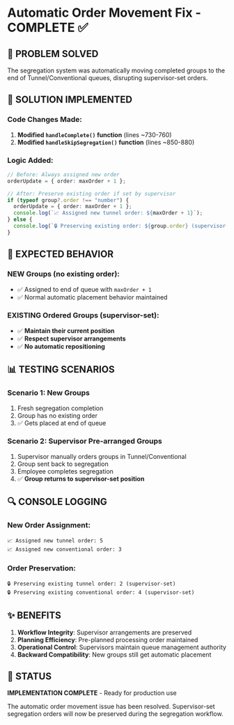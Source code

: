 # Automatic Order Movement Fix - COMPLETE ✅

## 🎯 PROBLEM SOLVED
The segregation system was automatically moving completed groups to the end of Tunnel/Conventional queues, disrupting supervisor-set orders.

## 🔧 SOLUTION IMPLEMENTED

### **Code Changes Made:**
1. **Modified `handleComplete()` function** (lines ~730-760)
2. **Modified `handleSkipSegregation()` function** (lines ~850-880)

### **Logic Added:**
```typescript
// Before: Always assigned new order
orderUpdate = { order: maxOrder + 1 };

// After: Preserve existing order if set by supervisor
if (typeof group?.order !== "number") {
  orderUpdate = { order: maxOrder + 1 };
  console.log(`📈 Assigned new tunnel order: ${maxOrder + 1}`);
} else {
  console.log(`🔒 Preserving existing order: ${group.order} (supervisor-set)`);
}
```

## 🎯 EXPECTED BEHAVIOR

### **NEW Groups (no existing order):**
- ✅ Assigned to end of queue with `maxOrder + 1`
- ✅ Normal automatic placement behavior maintained

### **EXISTING Ordered Groups (supervisor-set):**
- ✅ **Maintain their current position**
- ✅ **Respect supervisor arrangements**
- ✅ **No automatic repositioning**

## 📊 TESTING SCENARIOS

### **Scenario 1: New Groups**
1. Fresh segregation completion
2. Group has no existing order
3. ✅ Gets placed at end of queue

### **Scenario 2: Supervisor Pre-arranged Groups**
1. Supervisor manually orders groups in Tunnel/Conventional
2. Group sent back to segregation
3. Employee completes segregation
4. ✅ **Group returns to supervisor-set position**

## 🔍 CONSOLE LOGGING

### **New Order Assignment:**
```
📈 Assigned new tunnel order: 5
📈 Assigned new conventional order: 3
```

### **Order Preservation:**
```
🔒 Preserving existing tunnel order: 2 (supervisor-set)
🔒 Preserving existing conventional order: 4 (supervisor-set)
```

## ✨ BENEFITS

1. **Workflow Integrity**: Supervisor arrangements are preserved
2. **Planning Efficiency**: Pre-planned processing order maintained
3. **Operational Control**: Supervisors maintain queue management authority
4. **Backward Compatibility**: New groups still get automatic placement

## 🚀 STATUS
**IMPLEMENTATION COMPLETE** - Ready for production use

The automatic order movement issue has been resolved. Supervisor-set segregation orders will now be preserved during the segregation workflow.

